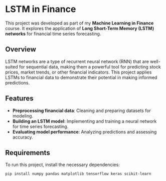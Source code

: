 # LSTM in Finance

This project was developed as part of my **Machine Learning in Finance** course. It explores the application of **Long Short-Term Memory (LSTM) networks** for financial time series forecasting.

## Overview

LSTM networks are a type of recurrent neural network (RNN) that are well-suited for sequential data, making them a powerful tool for predicting stock prices, market trends, or other financial indicators. This project applies LSTMs to financial data to demonstrate their potential in making informed predictions.

## Features

- **Preprocessing financial data**: Cleaning and preparing datasets for modeling.
- **Building an LSTM model**: Implementing and training a neural network for time series forecasting.
- **Evaluating model performance**: Analyzing predictions and assessing accuracy.

## Requirements

To run this project, install the necessary dependencies:

```bash
pip install numpy pandas matplotlib tensorflow keras scikit-learn
